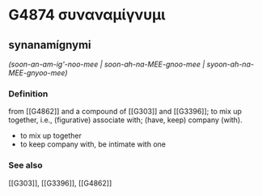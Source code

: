 # G4874 συναναμίγνυμι

## synanamígnymi

_(soon-an-am-ig'-noo-mee | soon-ah-na-MEE-gnoo-mee | syoon-ah-na-MEE-gnyoo-mee)_

### Definition

from [[G4862]] and a compound of [[G303]] and [[G3396]]; to mix up together, i.e., (figurative) associate with; (have, keep) company (with).

- to mix up together
- to keep company with, be intimate with one

### See also

[[G303]], [[G3396]], [[G4862]]

